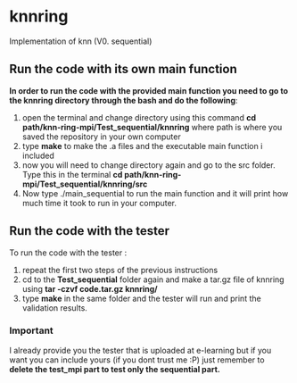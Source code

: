 # knnring
Implementation of knn (V0. sequential)  
## Run the code with its own main function  
**In order to run the code with the provided main function you need to go to the knnring directory through the bash and do the following**:
1.  open the terminal and change directory using this command **cd path/knn-ring-mpi/Test_sequential/knnring** where path is where you saved the repository in your own computer 
2.  type **make** to make the .a files and the executable main function i included
3.  now you will need to change directory again and go to the src folder. Type this in the terminal **cd path/knn-ring-mpi/Test_sequential/knnring/src**
4. Now type ./main_sequential to run the main function and it will print how much time it took to run in your computer.
## Run the code with the tester 
To run the code with the tester :
1. repeat the first two steps of the previous instructions 
2. cd to the **Test_sequential** folder again and make a tar.gz file of knnring using **tar -czvf code.tar.gz knnring/**
3. type **make** in the same folder and the tester will run and print the validation results. 
### Important 
I already provide you the tester that is uploaded at e-learning but if you want you can include yours (if you dont trust me :P) just remember to **delete the test_mpi part to test only the sequential part.** 
